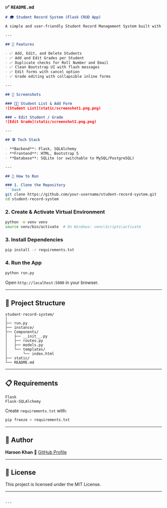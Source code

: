 

### ✅ `README.md`

````markdown
# 🎓 Student Record System (Flask CRUD App)

A simple and user-friendly Student Record Management System built with **Flask**, allowing you to manage students and their subject-wise grades.

---

## 📌 Features

- ✅ Add, Edit, and Delete Students
- ✅ Add and Edit Grades per Student
- ✅ Duplicate checks for Roll Number and Email
- ✅ Clean Bootstrap UI with flash messages
- ✅ Edit forms with cancel option
- ✅ Grade editing with collapsible inline forms

---

## 📸 Screenshots

### 🧑‍🎓 Student List & Add Form
![Student List](static/screenshot1.png.png)

### ✏️ Edit Student / Grade
![Edit Grade](static/screenshot2.png.png)

---

## 🛠️ Tech Stack

- **Backend**: Flask, SQLAlchemy
- **Frontend**: HTML, Bootstrap 5
- **Database**: SQLite (or switchable to MySQL/PostgreSQL)

---

## 🚀 How to Run

### 1. Clone the Repository
```bash
git clone https://github.com/your-username/student-record-system.git
cd student-record-system
````

### 2. Create & Activate Virtual Environment

```bash
python -m venv venv
source venv/bin/activate  # On Windows: venv\Scripts\activate
```

### 3. Install Dependencies

```bash
pip install -r requirements.txt
```

### 4. Run the App

```bash
python run.py
```

Open `http://localhost:5000` in your browser.

---

## 🧾 Project Structure

```
student-record-system/
│
├── run.py
├── instance/
├── Components/
│   ├── __init__.py
│   ├── routes.py
│   ├── models.py
│   └── templates/
│       └── index.html
├── static/
└── README.md
```

---

## 📋 Requirements

```
Flask
Flask-SQLAlchemy
```

Create `requirements.txt` with:

```bash
pip freeze > requirements.txt
```

---

## 🙌 Author

**Haroon Khan**
💼 [GitHub Profile](https://github.com/RealHaroon)


---

## 📄 License

This project is licensed under the MIT License.

---

```

---

